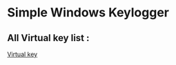 # Simple Windows Keylogger

## All Virtual key list :

[Virtual key](https://docs.microsoft.com/en-us/windows/win32/inputdev/virtual-key-codes)